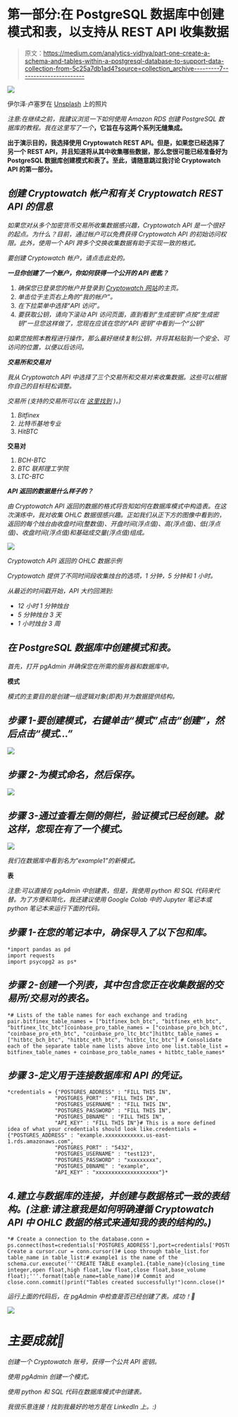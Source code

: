 # 第一部分:在 PostgreSQL 数据库中创建模式和表，以支持从 REST API 收集数据

> 原文：<https://medium.com/analytics-vidhya/part-one-create-a-schema-and-tables-within-a-postgresql-database-to-support-data-collection-from-5c25a7db1ad4?source=collection_archive---------7----------------------->

![](img/cfc68e4ab734afd30f8b5781946a63a6.png)

伊尔泽·卢塞罗在 [Unsplash](https://unsplash.com?utm_source=medium&utm_medium=referral) 上的照片

*注意:在继续之前，我建议浏览一下如何使用 Amazon RDS 创建 PostgreSQL 数据库的教程。我在这里写了一个*[](/@bickell.taylor/creating-and-connecting-a-postgresql-database-with-amazons-relational-database-service-rds-dcc9db0cd37f)**，它旨在与这两个系列无缝集成。**

**出于演示目的，我选择使用 Cryptowatch REST API。但是，如果您已经选择了另一个 REST API，并且知道将从其中收集哪些数据，那么您很可能已经准备好为 PostgreSQL 数据库创建模式和表了。至此，请随意跳过我讨论 Cryptowatch API 的第一部分。**

## *创建 Cryptowatch 帐户和有关 Cryptowatch REST API 的信息*

*如果您对从多个加密货币交易所收集数据感兴趣，Cryptowatch API 是一个很好的起点。为什么？目前，通过帐户可以免费获得 Cryptowatch API 的初始访问权限。此外，使用一个 API 跨多个交换收集数据有助于实现一致的格式。*

*要创建 Cryptowatch 帐户，请点击此处的。*

***一旦你创建了一个账户，你如何获得一个公开的 API 密匙？***

1.  *确保您已登录您的帐户并登录到 [Cryptowatch 网站](https://cryptowat.ch/)的主页。*
2.  *单击位于主页右上角的“我的帐户”。*
3.  *在下拉菜单中选择“API 访问”。*
4.  *要获取公钥，请向下滚动 API 访问页面，直到看到“生成密钥”点按“生成密钥”一旦您这样做了，您现在应该在您的“API 密钥”中看到一个“公钥”*

*如果您按照本教程进行操作，那么最好继续复制公钥，并将其粘贴到一个安全、可访问的位置，以便以后访问。*

***交易所和交易对***

*我从 Cryptowatch API 中选择了三个交易所和交易对来收集数据。这些可以根据你自己的目标轻松调整。*

**交易所* *(支持的交易所可以在* [*这里找到*](https://docs.cryptowat.ch/rest-api/#supported-exchanges) *)。)**

1.  *Bitfinex*
2.  *比特币基地专业*
3.  *HitBTC*

**交易对**

1.  *BCH-BTC*
2.  *BTC 联邦理工学院*
3.  *LTC-BTC*

***API 返回的数据是什么样子的？***

*由 Cryptowatch API 返回的数据的格式将告知如何在数据库模式中构造表。在这次演练中，我对收集 OHLC 数据很感兴趣。正如我们从正下方的图像中看到的，返回的每个烛台由收盘时间(整数值)、开盘时间(浮点值)、高(浮点值)、低(浮点值)、收盘时间(浮点值)和基础成交量(浮点值)组成。*

*![](img/1b91ef4c75b606a352071ad0caa31d0f.png)*

*Cryptowatch API 返回的 OHLC 数据示例*

*Cryptowatch 提供了不同时间段收集烛台的选项，1 分钟，5 分钟和 1 小时。*

*从最近的时间戳开始，API 大约回溯到:*

*   *12 小时 1 分钟烛台*
*   *5 分钟烛台 3 天*
*   *1 小时烛台 3 周*

## *在 PostgreSQL 数据库中创建模式和表。*

*首先，打开 pgAdmin 并确保您在所需的服务器和数据库中。*

****模式****

*模式的主要目的是创建一组逻辑对象(即表)并为数据提供结构。*

## *步骤 1-要创建模式，右键单击“模式”点击“创建”，然后点击“模式…”*

*![](img/37cf64504ec4d2234c80cea2dd09911e.png)*

## *步骤 2-为模式命名，然后保存。*

*![](img/29d636d2792a925f1525a84b51656278.png)*

## *步骤 3-通过查看左侧的侧栏，验证模式已经创建。就这样，您现在有了一个模式。*

*![](img/cd4db580eb9227f7cbc274451dfe4e02.png)*

*我们在数据库中看到名为“example1”的新模式。*

****表****

*注意:可以直接在 pgAdmin 中创建表，但是，我使用 python 和 SQL 代码来代替。为了方便和简化，我还建议使用 Google Colab 中的 Jupyter 笔记本或 python 笔记本来运行下面的代码。*

## *步骤 1-在您的笔记本中，确保导入了以下包和库。*

```
*import pandas as pd
import requests
import psycopg2 as ps*
```

## *步骤 2-创建一个列表，其中包含您正在收集数据的交易所/交易对的表名。*

```
*# Lists of the table names for each exchange and trading pair.bitfinex_table_names = ["bitfinex_bch_btc", "bitfinex_eth_btc", "bitfinex_ltc_btc"]coinbase_pro_table_names = ["coinbase_pro_bch_btc", "coinbase_pro_eth_btc", "coinbase_pro_ltc_btc"]hitbtc_table_names = ["hitbtc_bch_btc", "hitbtc_eth_btc", "hitbtc_ltc_btc"] # Consolidate each of the separate table name lists above into one list.table_list = bitfinex_table_names + coinbase_pro_table_names + hitbtc_table_names*
```

## *步骤 3-定义用于连接数据库和 API 的凭证。*

```
*credentials = {"POSTGRES_ADDRESS" : "FILL THIS IN",
               "POSTGRES_PORT" : "FILL THIS IN",
               "POSTGRES_USERNAME" : "FILL THIS IN",
               "POSTGRES_PASSWORD" : "FILL THIS IN",
               "POSTGRES_DBNAME" : "FILL THIS IN",
               "API_KEY" : "FILL THIS IN"}# This is a more defined idea of what your credentials should look like.credentials = {"POSTGRES_ADDRESS" : "example.xxxxxxxxxxxx.us-east-1.rds.amazonaws.com",
               "POSTGRES_PORT" : "5432", 
               "POSTGRES_USERNAME" : "test123",
               "POSTGRES_PASSWORD" : "xxxxxxxxx",
               "POSTGRES_DBNAME" : "example",
               "API_KEY" : "xxxxxxxxxxxxxxxxxxxx"}*
```

## *4.建立与数据库的连接，并创建与数据格式一致的表结构。(注意:请注意我是如何明确遵循 Cryptowatch API 中 OHLC 数据的格式来通知我的表的结构的。)*

```
*# Create a connection to the database.conn = ps.connect(host=credentials['POSTGRES_ADDRESS'],port=credentials['POSTGRES_PORT'],user=credentials['POSTGRES_USERNAME'],password=credentials['POSTGRES_PASSWORD'],database=credentials['POSTGRES_DBNAME'])# Create a cursor.cur = conn.cursor()# Loop through table_list.for table_name in table_list:# example1 is the name of the schema.cur.execute('''CREATE TABLE example1.{table_name}(closing_time integer,open float,high float,low float,close float,base_volume float);'''.format(table_name=table_name))# Commit and close.conn.commit()print("Tables created successfully!")conn.close()*
```

*运行上面的代码后，在 pgAdmin 中检查是否已经创建了表。成功！🙌*

*![](img/0b4923591edf427640fff8e89025e06a.png)*

# *主要成就👏*

*创建一个 Cryptowatch 账号，获得一个公共 API 密钥。*

*使用 pgAdmin 创建一个模式。*

*使用 python 和 SQL 代码在数据库模式中创建表。*

*我很乐意连接！找到我最好的地方是在 LinkedIn 上。:)*